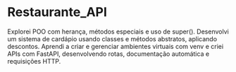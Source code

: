 # Restaurante_API
Explorei POO com herança, métodos especiais e uso de super(). Desenvolvi um sistema de cardápio usando classes e métodos abstratos, aplicando descontos. Aprendi a criar e gerenciar ambientes virtuais com venv e criei APIs com FastAPI, desenvolvendo rotas, documentação automática e requisições HTTP.
